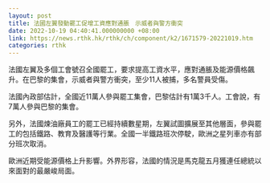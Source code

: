 ```yaml
---
layout: post
title: 法國左翼發動罷工促增工資應對通脹　示威者與警方衝突
date: 2022-10-19 04:40:41.000000000 +08:00
link: https://news.rthk.hk/rthk/ch/component/k2/1671579-20221019.htm
categories: rthk
---
```


法國左翼及多個工會號召全國罷工，要求提高工資水平，應對通脹及能源價格飆升。在巴黎的集會，示威者與警方衝突，至少11人被捕，多名警員受傷。

法國內政部估計，全國近11萬人參與罷工集會，巴黎估計有1萬3千人。工會說，有7萬人參與巴黎的集會。

另外，法國煉油廠員工的罷工已經持續數星期，左翼試圖擴展至其他層面，參與罷工的包括鐵路、教育及醫護等行業。全國一半鐵路班次停駛，歐洲之星列車亦有部分班次取消。

歐洲近期受能源價格上升影響。外界形容，法國的情況是馬克龍五月獲連任總統以來面對的最嚴峻局面。
